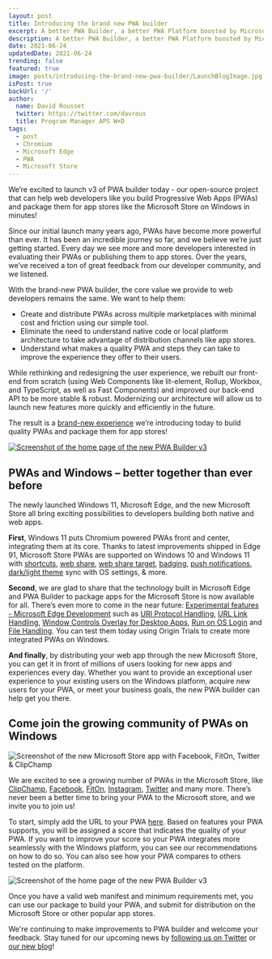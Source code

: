 ```yaml
---
layout: post
title: Introducing the brand new PWA builder 
excerpt: A better PWA Builder, a better PWA Platform boosted by Microsoft Edge, a better OS to run your PWAs on.
description: A better PWA Builder, a better PWA Platform boosted by Microsoft Edge, a better OS to run your PWAs on.
date: 2021-06-24
updatedDate: 2021-06-24
trending: false
featured: true
image: posts/introducing-the-brand-new-pwa-builder/LaunchBlogImage.jpg
isPost: true
backUrl: '/'
author:
  name: David Rousset
  twitter: https://twitter.com/davrous
  title: Program Manager APS W+D 
tags:
  - post
  - Chromium
  - Microsoft Edge
  - PWA
  - Microsoft Store
---
```


We’re excited to launch v3 of PWA builder today - our open-source project that can help web developers like you build Progressive Web Apps (PWAs) and package them for app stores like the Microsoft Store on Windows in minutes! 

Since our initial launch many years ago, PWAs have become more powerful than ever. It has been an incredible journey so far, and we believe we’re just getting started. Every day we see more and more developers interested in evaluating their PWAs or publishing them to app stores. Over the years, we’ve received a ton of great feedback from our developer community, and we listened. 

With the brand-new PWA builder, the core value we provide to web developers remains the same. We want to help them: 

  - Create and distribute PWAs across multiple marketplaces with minimal cost and friction using our simple tool. 
  - Eliminate the need to understand native code or local platform architecture to take advantage of distribution channels like app stores. 
  - Understand what makes a quality PWA and steps they can take to improve the experience they offer to their users. 

  While rethinking and redesigning the user experience, we rebuilt our front-end from scratch (using Web Components like lit-element, Rollup, Workbox, and TypeScript, as well as Fast Components) and improved our back-end API to be more stable & robust. Modernizing our architecture will allow us to launch new features more quickly and efficiently in the future. 

The result is a <a href="https://www.pwabuilder.com" target="_blank">brand-new experience</a> we’re introducing today to build quality PWAs and package them for app stores! 

<a href="https://www.pwabuilder.com" target="_blank">
<img loading="lazy" src="/posts/introducing-the-brand-new-pwa-builder/ScreenshotNewPWABuilder001.jpg" alt="Screenshot of the home page of the new PWA Builder v3">
</a>

## PWAs and Windows – better together than ever before
The newly launched Windows 11, Microsoft Edge, and the new Microsoft Store all bring exciting possibilities to developers building both native and web apps.  

**First**, Windows 11 puts Chromium powered PWAs front and center, integrating them at its core. Thanks to latest improvements shipped in Edge 91, Microsoft Store PWAs are supported on Windows 10 and Windows 11 with <a href="https://docs.microsoft.com/en-us/microsoft-edge/progressive-web-apps-chromium/webappmanifests" target="_blank">shortcuts</a><span aria-hidden="true">,</span> <a href="https://web.dev/web-share/" target="_blank">web share</a><span aria-hidden="true">,</span> <a href="https://web.dev/web-share-target/" target="_blank" href="https://docs.microsoft.com/en-us/microsoft-edge/progressive-web-apps-chromium/webappmanifests#identify-your-app-as-a-share-target">web share target</a><span aria-hidden="true">,</span> <a href="https://web.dev/badging-api/" target="_blank">badging</a><span aria-hidden="true">,</span> <a href="https://www.w3.org/TR/push-api/" target="_blank">push notifications</a><span aria-hidden="true">,</span> <a href="https://web.dev/color-scheme/" target="_blank">dark/light theme</a> sync with OS settings, & more. 

**Second**, we are glad to share that the technology built in Microsoft Edge and PWA Builder to package apps for the Microsoft Store is now available for all. There’s even more to come in the near future: <a href="https://docs.microsoft.com/en-us/microsoft-edge/progressive-web-apps-chromium/experimental-features/" target="_blank">Experimental features - Microsoft Edge Development</a> such as <a href="https://docs.microsoft.com/en-us/microsoft-edge/progressive-web-apps-chromium/experimental-features/#uri-protocol-handling" target="_blank">URI Protocol Handling</a><span aria-hidden="true">,</span> <a href="https://docs.microsoft.com/en-us/microsoft-edge/progressive-web-apps-chromium/experimental-features/#url-link-handling" target="_blank">URL Link Handling</a><span aria-hidden="true">,</span> <a href="https://docs.microsoft.com/en-us/microsoft-edge/progressive-web-apps-chromium/experimental-features/#window-controls-overlay-for-installed-desktop-web-apps" target="_blank">Window Controls Overlay for Desktop Apps</a><span aria-hidden="true">,</span> <a href="https://docs.microsoft.com/en-us/microsoft-edge/progressive-web-apps-chromium/experimental-features/#run-on-os-login" target="_blank">Run on OS Login</a> and <a href="https://docs.microsoft.com/en-us/microsoft-edge/progressive-web-apps-chromium/experimental-features/#file-handling" target="_blank">File Handling</a>. You can test them today using Origin Trials to create more integrated PWAs on Windows.

**And finally**, by distributing your web app through the new Microsoft Store, you can get it in front of millions of users looking for new apps and experiences every day. Whether you want to provide an exceptional user experience to your existing users on the Windows platform, acquire new users for your PWA, or meet your business goals, the new PWA builder can help get you there. 

## Come join the growing community of PWAs on Windows 

![Screenshot of the new Microsoft Store app with Facebook, FitOn, Twitter & ClipChamp](/posts/introducing-the-brand-new-pwa-builder/MicrosoftStorePWAs.jpg)

We are excited to see a growing number of PWAs in the Microsoft Store, like <a href="https://www.microsoft.com/en-us/p/clipchamp-video-editor/9p1j8s7ccwwt" target="_blank">ClipChamp</a><span aria-hidden="true">,</span> <a href="https://www.microsoft.com/en-us/p/facebook/9wzdncrfj2wl" target="_blank">Facebook</a><span aria-hidden="true">,</span> <a href="https://www.microsoft.com/en-us/p/fiton-free-fitness-workouts-personalized-plans/9ndprqsm3vfk" target="_blank">FitOn</a><span aria-hidden="true">,</span> <a href="https://www.microsoft.com/en-us/p/instagram/9nblggh5l9xt" target="_blank">Instagram</a><span aria-hidden="true">,</span> <a href="https://www.microsoft.com/en-us/p/twitter/9wzdncrfj140" target="_blank">Twitter</a> and many more. There’s never been a better time to bring your PWA to the Microsoft store, and we invite you to join us! 

To start, simply add the URL to your PWA <a href="www.pwabuilder.com" aria-label="add the URL to your PWA Here">here</a>. Based on features your PWA supports, you will be assigned a score that indicates the quality of your PWA. If you want to improve your score so your PWA integrates more seamlessly with the Windows platform, you can see our recommendations on how to do so. You can also see how your PWA compares to others tested on the platform. 

![Screenshot of the home page of the new PWA Builder v3](/posts/introducing-the-brand-new-pwa-builder/ScreenshotNewPWABuilder002.jpg)

Once you have a valid web manifest and minimum requirements met, you can use our package to build your PWA, and submit for distribution on the Microsoft Store or other popular app stores.  

We're continuing to make improvements to PWA builder and welcome your feedback. Stay tuned for our upcoming news by <a href="https://twitter.com/pwabuilder" target="_blank">following us on Twitter</a> or <a href="https://blog.pwabuilder.com" target="_blank">our new blog</a>! 